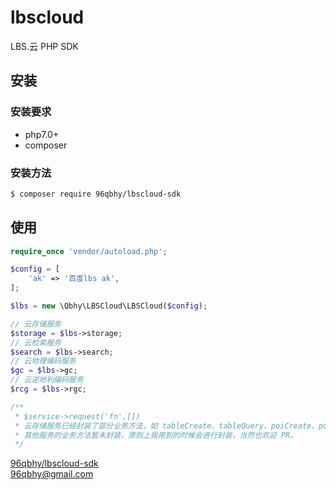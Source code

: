 # lbscloud
LBS.云 PHP SDK

## 安装
### 安装要求
* php7.0+
* composer

### 安装方法
```bash
$ composer require 96qbhy/lbscloud-sdk
```

## 使用
```php
require_once 'vendor/autoload.php';

$config = [
    'ak' => '百度lbs ak',
];

$lbs = new \Qbhy\LBSCloud\LBSCloud($config);

// 云存储服务
$storage = $lbs->storage;
// 云检索服务
$search = $lbs->search;
// 云地理编码服务
$gc = $lbs->gc;
// 云逆地利编码服务
$rcg = $lbs->rgc;

/**
 * $service->request('fn',[])
 * 云存储服务已经封装了部分业务方法，如 tableCreate、tableQuery、poiCreate、poiQuery 等，如你需要的方法不在已封装的方法内，你可以自行封装，然后提 PR 给我。
 * 其他服务的业务方法暂未封装，原则上我用到的时候会进行封装，当然也欢迎 PR。
 */
```
[96qbhy/lbscloud-sdk](https://github.com/96qbhy/lbscloud-sdk)  
96qbhy@gmail.com